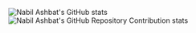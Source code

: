 

<!---
nabily4e-dev/nabily4e-dev is a ✨ special ✨ repository because its `README.md` (this file) appears on your GitHub profile.
You can click the Preview link to take a look at your changes.
--->
![Nabil Ashbat's GitHub stats](https://github-readme-stats.vercel.app/api?username=nabily4e-dev&show_icons=true&theme=transparent)
![Nabil Ashbat's GitHub Repository Contribution stats](https://github-contributor-stats.vercel.app/api?username=nabily4e-dev&theme=transparent)
